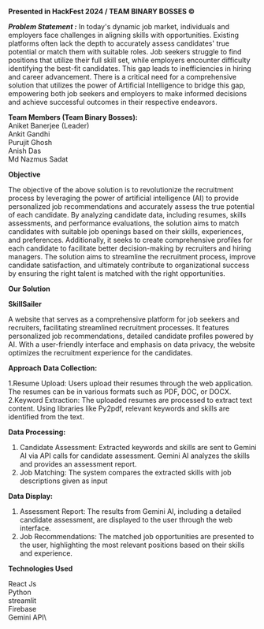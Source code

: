 **Presented in HackFest 2024 / TEAM BINARY BOSSES ©**

**_Problem Statement :_**
In today's dynamic job market, individuals and employers face challenges in aligning skills with opportunities. Existing platforms often lack the depth to accurately assess candidates' true potential or match them with suitable roles. Job seekers struggle to find positions that utilize their full skill set, while employers encounter difficulty identifying the best-fit candidates. This gap leads to inefficiencies in hiring and career advancement. There is a critical need for a comprehensive solution that utilizes the power of Artificial Intelligence to bridge this gap, empowering both job seekers and employers to make informed decisions and achieve successful outcomes in their respective endeavors.

**Team Members (Team Binary Bosses):**\
Aniket Banerjee (Leader)\
Ankit Gandhi\
Purujit Ghosh\
Anish Das\
Md Nazmus Sadat

**Objective**

The objective of the above solution is to revolutionize the recruitment process by leveraging the power of artificial intelligence (AI) to provide personalized job recommendations and accurately assess the true potential of each candidate. By analyzing candidate data, including resumes, skills assessments, and performance evaluations, the solution aims to match candidates with suitable job openings based on their skills, experiences, and preferences. Additionally, it seeks to create comprehensive profiles for each candidate to facilitate better decision-making by recruiters and hiring managers. The solution aims to streamline the recruitment process, improve candidate satisfaction, and ultimately contribute to organizational success by ensuring the right talent is matched with the right opportunities.

**Our Solution**

**SkillSailer**

A website that serves as a comprehensive platform for job seekers and recruiters, facilitating streamlined recruitment processes. It features personalized job recommendations, detailed candidate profiles powered by AI. With a user-friendly interface and emphasis on data privacy, the website optimizes the recruitment experience for the candidates.

**Approach**
**Data Collection:**

1.Resume Upload: Users upload their resumes through the web application. The resumes can be in various formats such as PDF, DOC, or DOCX.
2.Keyword Extraction: The uploaded resumes are processed to extract text content. Using libraries like Py2pdf, relevant keywords and skills are identified from the text.

**Data Processing:**

1. Candidate Assessment: Extracted keywords and skills are sent to Gemini AI via API calls for candidate assessment. Gemini AI analyzes the skills and provides an assessment report.
2. Job Matching: The system compares the extracted skills with job descriptions given as input

**Data Display:**

1. Assessment Report: The results from Gemini AI, including a detailed candidate assessment, are displayed to the user through the web interface.
2. Job Recommendations: The matched job opportunities are presented to the user, highlighting the most relevant positions based on their skills and experience.

**Technologies Used**

React Js\
Python\
streamlit\
Firebase\
Gemini API\
